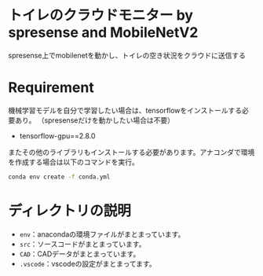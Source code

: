 # トイレのクラウドモニター by spresense and MobileNetV2
 

 
spresense上でmobilenetを動かし、トイレの空き状況をクラウドに送信する

 
<!-- # DEMO
 
"hoge"の魅力が直感的に伝えわるデモ動画や図解を載せる
 
# Features
 
"hoge"のセールスポイントや差別化などを説明する -->
 
# Requirement
 
機械学習モデルを自分で学習したい場合は、tensorflowをインストールする必要あり。
（spresenseだけを動かしたい場合は不要）

* tensorflow-gpu==2.8.0

またその他のライブラリもインストールする必要があります。アナコンダで環境を作成する場合は以下のコマンドを実行。
     
```bash
conda env create -f conda.yml
```

 
# ディレクトリの説明

- `env`：anacondaの環境ファイルがまとまっています。
-  `src`：ソースコードがまとまっています。
- `CAD`：CADデータがまとまっています。
-  `.vscode`：vscodeの設定がまとまってます。
<!--  
# Usage
 
DEMOの実行方法など、"hoge"の基本的な使い方を説明する
 
```bash
git clone https://github.com/hoge/~
cd examples
python demo.py
```
 
# Note
 
注意点などがあれば書く
 
# Author
 
作成情報を列挙する
 
* 作成者
* 所属
* E-mail
 
# License
ライセンスを明示する
 
"hoge" is under [MIT license](https://en.wikipedia.org/wiki/MIT_License).
 
社内向けなら社外秘であることを明示してる
  -->
<!-- "hoge" is Confidential. -->
